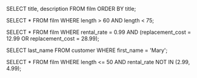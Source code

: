SELECT title, description 
FROM film 
ORDER BY title;


SELECT * 
FROM film 
WHERE length > 60 AND length < 75;

SELECT * 
FROM film 
WHERE rental_rate = 0.99 
AND (replacement_cost = 12.99 OR replacement_cost = 28.99);

SELECT last_name 
FROM customer 
WHERE first_name = 'Mary';


SELECT * 
FROM film 
WHERE length <= 50 
AND rental_rate NOT IN (2.99, 4.99);

